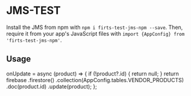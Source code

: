 # JMS-TEST

Install the JMS from npm with `npm i firts-test-jms-npm --save`. Then, require it from your app's JavaScript files with `import {AppConfig} from 'firts-test-jms-npm'`.

## Usage

 onUpdate = async (product) => {
    if (!product?.id) {
      return null;
    }
    return firebase
      .firestore()
      .collection(AppConfig.tables.VENDOR_PRODUCTS)
      .doc(product.id)
      .update(product);
  };


  

